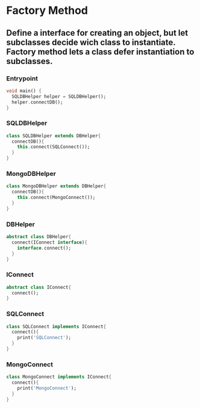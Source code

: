 # Factory Method

## Define a interface for creating an object, but let subclasses decide wich class to instantiate. Factory method lets a class defer instantiation to subclasses.

### Entrypoint
```dart
void main() {
  SQLDBHelper helper = SQLDBHelper();
  helper.connectDB();
}
```

### SQLDBHelper
```dart
class SQLDBHelper extends DBHelper{
  connectDB(){
    this.connect(SQLConnect());
  }
}
```

### MongoDBHelper
```dart
class MongoDBHelper extends DBHelper{
  connectDB(){
    this.connect(MongoConnect());
  }
}
```

### DBHelper
```dart
abstract class DBHelper{
  connect(IConnect interface){
    interface.connect();
  }
}
```

### IConnect
```dart
abstract class IConnect{
  connect();
}
```

### SQLConnect
```dart
class SQLConnect implements IConnect{
  connect(){
    print('SQLConnect');
  }
}
```

### MongoConnect
```dart
class MongoConnect implements IConnect{
  connect(){
    print('MongoConnect');
  }
}
```
